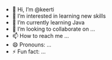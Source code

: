 - 👋 Hi, I’m @keerti
- 👀 I’m interested in learning new skills
- 🌱 I’m currently learning Java
- 💞️ I’m looking to collaborate on ...
- 📫 How to reach me ...
- 😄 Pronouns: ...
- ⚡ Fun fact: ...

<!---
keertiz/keertiz is a ✨ special ✨ repository because its `README.md` (this file) appears on your GitHub profile.
You can click the Preview link to take a look at your changes.
--->
